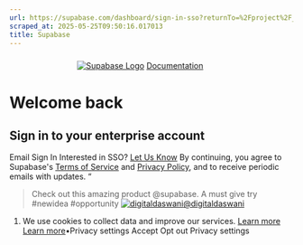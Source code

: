 ```yaml
---
url: https://supabase.com/dashboard/sign-in-sso?returnTo=%2Fproject%2F_%2Frealtime%2Finspector
scraped_at: 2025-05-25T09:50:16.017013
title: Supabase
---
```


[![](data:image/svg+xml,%3csvg%20xmlns=%27http://www.w3.org/2000/svg%27%20version=%271.1%27%20width=%27120%27%20height=%2724%27/%3e)![Supabase Logo](https://supabase.com/dashboard/_next/image?url=%2Fdashboard%2Fimg%2Fsupabase-light.svg&w=256&q=75)](https://supabase.com)
[Documentation](https://supabase.com/docs)
# Welcome back
## Sign in to your enterprise account
Email
Sign In
Interested in SSO? [Let Us Know](https://supabase.com/contact/enterprise)
By continuing, you agree to Supabase's [Terms of Service](https://supabase.com/terms) and [Privacy Policy](https://supabase.com/privacy), and to receive periodic emails with updates.
“
> Check out this amazing product @supabase. A must give try #newidea #opportunity
[![digitaldaswani](https://supabase.com/images/twitter-profiles/w8HLdlC7_400x400.jpg)@digitaldaswani](https://twitter.com/digitaldaswani/status/1364447219642814464)
  1. We use cookies to collect data and improve our services. [Learn more](https://supabase.com/privacy#8-cookies-and-similar-technologies-used-on-our-european-services)
[Learn more](https://supabase.com/privacy#8-cookies-and-similar-technologies-used-on-our-european-services)•Privacy settings
Accept Opt out Privacy settings




